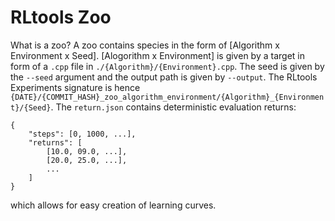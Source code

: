 # RLtools Zoo

What is a zoo? A zoo contains species in the form of [Algorithm x Environment x Seed]. [Alogorithm x Environment] is given by a target in form of a `.cpp` file in `./{Algorithm}/{Environment}.cpp`. The seed is given by the `--seed` argument and the output path is given by `--output`. The RLtools Experiments signature is hence `{DATE}/{COMMIT_HASH}_zoo_algorithm_environment/{Algorithm}_{Environment}/{Seed}`. The `return.json` contains deterministic evaluation returns: 
```
{
    "steps": [0, 1000, ...],
    "returns": [
        [10.0, 09.0, ...],
        [20.0, 25.0, ...],
        ...
    ]
}
```
which allows for easy creation of learning curves.